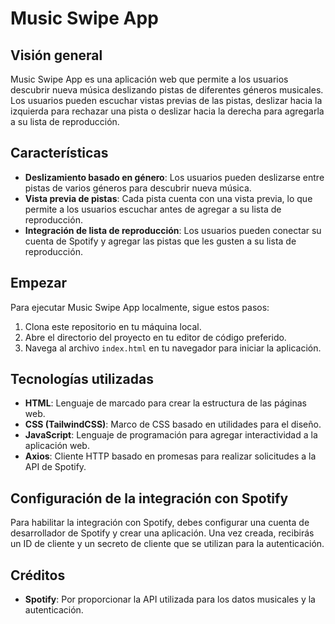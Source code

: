 # Music Swipe App

## Visión general
Music Swipe App es una aplicación web que permite a los usuarios descubrir nueva música deslizando pistas de diferentes géneros musicales. Los usuarios pueden escuchar vistas previas de las pistas, deslizar hacia la izquierda para rechazar una pista o deslizar hacia la derecha para agregarla a su lista de reproducción.

## Características
- **Deslizamiento basado en género**: Los usuarios pueden deslizarse entre pistas de varios géneros para descubrir nueva música.
- **Vista previa de pistas**: Cada pista cuenta con una vista previa, lo que permite a los usuarios escuchar antes de agregar a su lista de reproducción.
- **Integración de lista de reproducción**: Los usuarios pueden conectar su cuenta de Spotify y agregar las pistas que les gusten a su lista de reproducción.

## Empezar
Para ejecutar Music Swipe App localmente, sigue estos pasos:

1. Clona este repositorio en tu máquina local.
2. Abre el directorio del proyecto en tu editor de código preferido.
3. Navega al archivo `index.html` en tu navegador para iniciar la aplicación.

## Tecnologías utilizadas
- **HTML**: Lenguaje de marcado para crear la estructura de las páginas web.
- **CSS (TailwindCSS)**: Marco de CSS basado en utilidades para el diseño.
- **JavaScript**: Lenguaje de programación para agregar interactividad a la aplicación web.
- **Axios**: Cliente HTTP basado en promesas para realizar solicitudes a la API de Spotify.

## Configuración de la integración con Spotify
Para habilitar la integración con Spotify, debes configurar una cuenta de desarrollador de Spotify y crear una aplicación. Una vez creada, recibirás un ID de cliente y un secreto de cliente que se utilizan para la autenticación.

## Créditos
- **Spotify**: Por proporcionar la API utilizada para los datos musicales y la autenticación.
